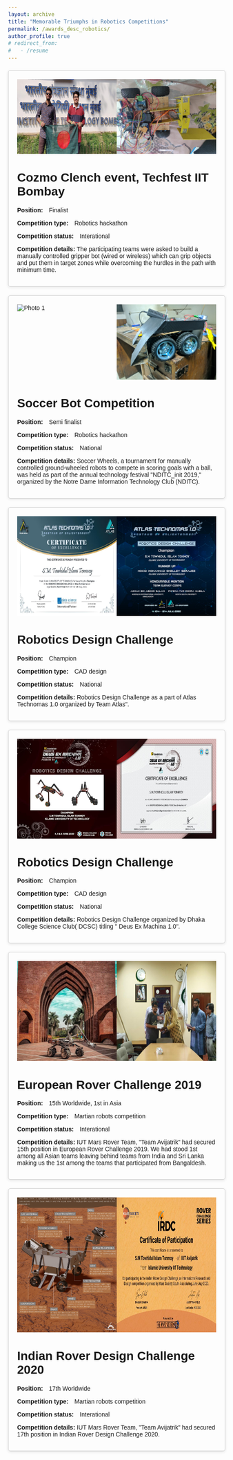 ```yaml
---
layout: archive
title: "Memorable Triumphs in Robotics Competitions"
permalink: /awards_desc_robotics/
author_profile: true
# redirect_from:
#   - /resume
---
```

<html>
<head>
  <meta charset="UTF-8">
  <title>Bullet Points Example</title>
  <style>
    body {
      font-family: Arial, sans-serif;
      margin: 20px;
    }

    h1 {
      text-align: center;
    }

    p {
      margin-bottom: 10px;
    }

    .competition-details {
      margin-top: 20px;
      border: 1px solid #ccc;
      padding: 20px;
      border-radius: 5px;
      box-shadow: 0px 2px 6px rgba(0, 0, 0, 0.1);
      max-width: 800px; /* Adjust the max-width value as desired */
      margin-left: auto;
      margin-right: auto;
    }

    .label {
      font-weight: bold;
    }

    .value {
      margin-left: 10px;
    }

    .image-container {
      display: flex;
      justify-content: space-between;
      margin-bottom: 10px;
    }

    .image-container img {
      max-width: 50%;
    }
  </style>
</head>

<body>
  <div class="competition-details">
    <div class="image-container">
      <img src="/images/cozmo.jpg" alt="Photo 1">
      <img src="/images/cozmo2.jpg" alt="Photo 2">
    </div>
    <h1> Cozmo Clench event, Techfest IIT Bombay</h1>
    <p><span class="label">Position:</span> <span class="value">Finalist</span></p>
    <p><span class="label">Competition type:</span> <span class="value">Robotics hackathon</span></p>
    <p><span class="label">Competition status:</span> <span class="value">Interational</span></p>
    <p><span class="label">Competition details:</span> The participating teams were asked to build a manually controlled gripper bot (wired or wireless) which can grip objects and put them in target zones while overcoming the hurdles in the path with minimum time.
</p>
  </div>

<div class="competition-details">
    <div class="image-container">
      <img src="/images/soccer1.jpg" alt="Photo 1">
      <img src="/images/soccer2.jpg" alt="Photo 2">
    </div>
    <h1> Soccer Bot Competition </h1>
    <p><span class="label">Position:</span> <span class="value">Semi finalist</span></p>
    <p><span class="label">Competition type:</span> <span class="value">Robotics hackathon</span></p>
    <p><span class="label">Competition status:</span> <span class="value">National</span></p>
    <p><span class="label">Competition details:</span> Soccer Wheels, a tournament for manually controlled ground-wheeled robots to compete in scoring goals with a ball, was held as part of the annual technology festival "NDITC_init 2019," organized by the Notre Dame Information Technology Club (NDITC).
</p>
  </div>

 <div class="competition-details">
    <div class="image-container">
      <img src="/images/robotdesign3.jpg" alt="Photo 1">
      <img src="/images/robotdesign4.jpg" alt="Photo 2">
    </div>
    <h1> Robotics Design Challenge </h1>
    <p><span class="label">Position:</span> <span class="value">Champion</span></p>
    <p><span class="label">Competition type:</span> <span class="value">CAD design</span></p>
    <p><span class="label">Competition status:</span> <span class="value">National</span></p>
    <p><span class="label">Competition details:</span> Robotics Design Challenge as a part of Atlas Technomas 1.0 organized by Team Atlas".
</p>
  </div> 

  <div class="competition-details">
    <div class="image-container">
      <img src="/images/robotdesign1.jpg" alt="Photo 1">
      <img src="/images/robotdesign2.jpg" alt="Photo 2">
    </div>
    <h1> Robotics Design Challenge </h1>
    <p><span class="label">Position:</span> <span class="value">Champion</span></p>
    <p><span class="label">Competition type:</span> <span class="value">CAD design</span></p>
    <p><span class="label">Competition status:</span> <span class="value">National</span></p>
    <p><span class="label">Competition details:</span> Robotics Design Challenge organized by Dhaka College Science Club( DCSC) titling " Deus Ex Machina 1.0".
</p>
  </div>  

   <div class="competition-details">
    <div class="image-container">
      <img src="/images/marsrover.jpg" alt="Photo 1">
      <img src="/images/marsrover2.jpg" alt="Photo 2">
    </div>
    <h1>  European Rover Challenge 2019 </h1>
    <p><span class="label">Position:</span> <span class="value">15th Worldwide, 1st in Asia</span></p>
    <p><span class="label">Competition type:</span> <span class="value">Martian robots competition </span></p>
    <p><span class="label">Competition status:</span> <span class="value">Interational</span></p>
    <p><span class="label">Competition details:</span> IUT Mars Rover Team, "Team Avijatrik" had secured 15th position in European Rover Challenge 2019.
We had stood 1st among all Asian teams leaving behind teams from India and Sri Lanka making us the 1st among the teams that participated from Bangaldesh.
</p>
</div>  
   <div class="competition-details">
    <div class="image-container">
      <img src="/images/irdc1.jpg" alt="Photo 1">
      <img src="/images/irdc2.jpg" alt="Photo 2">
    </div>
    <h1>  Indian Rover Design Challenge  2020 </h1>
    <p><span class="label">Position:</span> <span class="value">17th Worldwide</span></p>
    <p><span class="label">Competition type:</span> <span class="value">Martian robots competition </span></p>
    <p><span class="label">Competition status:</span> <span class="value">Interational</span></p>
    <p><span class="label">Competition details:</span> IUT Mars Rover Team, "Team Avijatrik" had secured 17th position in Indian Rover Design Challenge  2020.
</p>
  </div> 

</body>


</html>